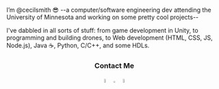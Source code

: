 I’m @cecilsmith 😎 --a computer/software engineering dev attending the University of Minnesota and working on some pretty cool projects--

I've dabbled in all sorts of stuff: from game development in Unity, to programming and building drones, to Web development (HTML, CSS, JS, Node.js), Java ☕️, Python, C/C++, and some HDLs.

<div align="center">
  <h3>Contact Me</h3>
  <a href="https://www.linkedin.com/in/cecilnathanaelsmith/" style="text-decoration:none;">
    <picture prefers-color-scheme: dark><img src="https://github.com/cecilsmith/cecilsmith/assets/19243227/6203301f-2353-4e24-b068-3814efb5f257" width="5%" alt="LinkedIn" /></picture></a>
  <picture prefers-color-scheme: dark><img src="https://github.com/cecilsmith/cecilsmith/assets/19243227/2dda57b4-24f8-499f-a5d0-992a1171d2a0" width="2%" alt="" /></picture>
  <a href="https://github.com/cecilsmith" style="text-decoration:none;">
    <picture prefers-color-scheme: light><img src="https://github.com/cecilsmith/cecilsmith/assets/19243227/fbdaadfd-e302-4182-b483-2c8e99002516" width="5%" alt="GitHub" /></picture></a>
</div>

<!---
cecilsmith/cecilsmith is a ✨ special ✨ repository because its `README.md` (this file) appears on your GitHub profile.
You can click the Preview link to take a look at your changes.
--->
